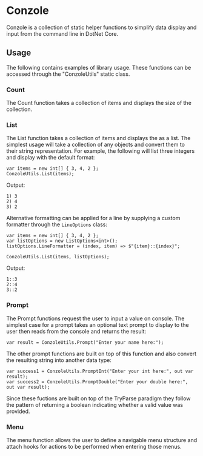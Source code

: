 # Conzole
Conzole is a collection of static helper functions to simplify data display and input from the command line in DotNet Core.

## Usage
The following contains examples of library usage. These functions can be accessed through the "ConzoleUtils" static class.

### Count
The Count function takes a collection of items and displays the size of the collection.

### List
The List function takes a collection of items and displays the as a list. The simplest usage will take a collection of any objects and convert them to their string representation. For example, the following will list three integers and display with the default format:
```
var items = new int[] { 3, 4, 2 };
ConzoleUtils.List(items);
```
Output:
```
1) 3
2) 4
3) 2
```
Alternative formatting can be applied for a line by supplying a custom formatter through the `LineOptions` class:
```
var items = new int[] { 3, 4, 2 };
var listOptions = new ListOptions<int>();
listOptions.LineFormatter = (index, item) => $"{item}::{index}";

ConzoleUtils.List(items, listOptions);
```
Output:
```
1::3
2::4
3::2
```

### Prompt
The Prompt functions request the user to input a value on console. The simplest case for a prompt takes an optional text prompt to display to the user then reads from the console and returns the result:
```
var result = ConzoleUtils.Prompt("Enter your name here:");
```
The other prompt functions are built on top of this function and also convert the resulting string into another data type:
```
var success1 = ConzoleUtils.PromptInt("Enter your int here:", out var result);
var success2 = ConzoleUtils.PromptDouble("Enter your double here:", out var result);
```
Since these fuctions are built on top of the TryParse paradigm they follow the pattern of returning a boolean indicating whether a valid value was provided.

### Menu
The menu function allows the user to define a navigable menu structure and attach hooks for actions to be performed when entering those menus.
